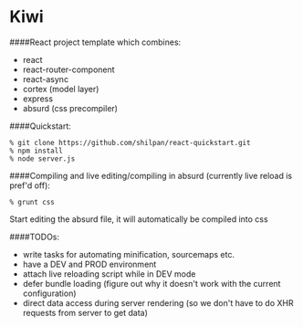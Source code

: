 # Kiwi

####React project template which combines:

  * react
  * react-router-component
  * react-async
  * cortex (model layer)
  * express
  * absurd (css precompiler)


####Quickstart:

    % git clone https://github.com/shilpan/react-quickstart.git
    % npm install
    % node server.js

####Compiling and live editing/compiling in absurd (currently live reload is pref'd off):

    % grunt css
Start editing the absurd file, it will automatically be compiled into css

####TODOs:

  * write tasks for automating minification, sourcemaps etc.
  * have a DEV and PROD environment
  * attach live reloading script while in DEV mode
  * defer bundle loading (figure out why it doesn't work with the current configuration)
  * direct data access during server rendering (so we don't have to do XHR requests from server to get data)
